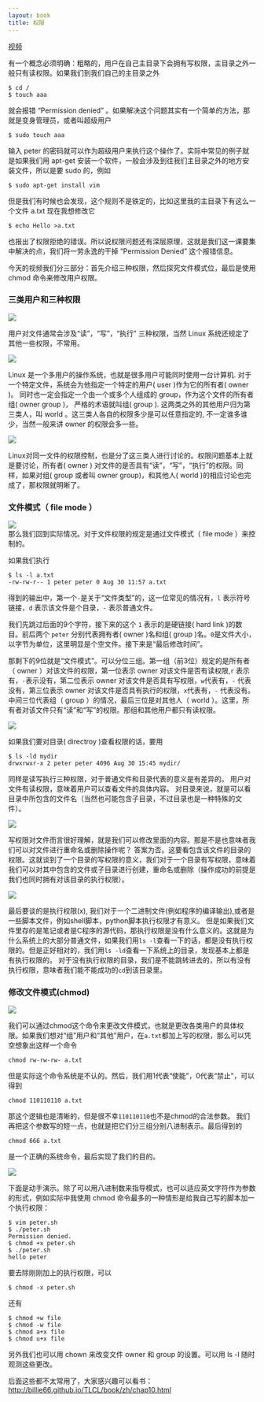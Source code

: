 ```yaml
---
layout: book
title: 权限
---
```



<a href="http://v.youku.com/v_show/id_XMzYwNzc1MTY4.html">视频</a>

有一个概念必须明确：粗略的，用户在自己主目录下会拥有写权限，主目录之外一般只有读权限。如果我们到我们自己的主目录之外

    $ cd /
    $ touch aaa

就会报错 “Permission denied” 。如果解决这个问题其实有一个简单的方法，那就是变身管理员，或者叫超级用户

    $ sudo touch aaa

输入 peter 的密码就可以作为超级用户来执行这个操作了。实际中常见的例子就是如果我们用 apt-get 安装一个软件，一般会涉及到往我们主目录之外的地方安装文件，所以是要 sudo 的，例如

    $ sudo apt-get install vim

但是我们有时候也会发现，这个规则不是铁定的，比如这里我的主目录下有这么一个文件 a.txt 现在我想修改它

    $ echo Hello >a.txt

也报出了权限拒绝的错误。所以说权限问题还有深层原理，这就是我们这一课要集中解决的点，我们将一劳永逸的干掉 ”Permission Denied” 这个报错信息。

今天的视频我们分三部分：首先介绍三种权限，然后探究文件模式位，最后是使用 chmod 命令来修改用户权限。

### 三类用户和三种权限

<div class="slide">
  <img src="/LGCB-assets/bash/perm_1.png" />
</div>

用户对文件通常会涉及“读”，“写”，“执行”
三种权限，当然 Linux 系统还规定了其他一些权限，不常用。

<div class="slide">
  <img src="/LGCB-assets/bash/perm_2.png" />
</div>

Linux 是一个多用户的操作系统，也就是很多用户可能同时使用一台计算机.
对于一个特定文件，系统会为他指定一个特定的用户( user )作为它的所有者( owner )。  同时也一定会指定一个由一个或多个人组成的 group，作为这个文件的所有者组( owner group )， 严格的术语就叫组( group ). 这两类之外的其他用户归为第三类人，叫 world 。这三类人各自的权限多少是可以任意指定的, 不一定谁多谁少，当然一般来讲 owner 的权限会多一些。

<div class="slide">
  <img src="/LGCB-assets/bash/perm_3.png" />
</div>

Linux对同一文件的权限控制，也是分了这三类人进行讨论的。权限问题基本上就是要讨论，所有者( owner ) 对文件的是否具有“读”，“写”，“执行”的权限。同样，如果对组( group 或者叫 owner group)，和其他人( world )的相应讨论也完成了，那权限就明晰了。

### 文件模式（ file mode ）

<div class="slide">
  <img src="/LGCB-assets/bash/perm_4.png" />
</div>
那么我们回到实际情况。对于文件权限的规定是通过文件模式（ file mode ）来控制的。

如果我们执行

    $ ls -l a.txt
    -rw-rw-r-- 1 peter peter 0 Aug 30 11:57 a.txt


得到的输出中，第一个`-`是关于“文件类型”的，这一位常见的情况有，`l` 表示符号链接，`d` 表示该文件是个目录，`-` 表示普通文件。

我们先跳过后面的9个字符，接下来的这个 `1` 表示的是硬链接( hard link )的数目。前后两个 `peter` 分别代表拥有者( owner )名和组( group )名。`0`是文件大小，以字节为单位，这里明显是个空文件。接下来是“最后修改时间”。

那剩下的9位就是“文件模式”。可以分位三组。第一组（前3位）规定的是所有者（ owner ）对该文件的权限，第一位表示 owner 对该文件是否有读权限,`r`
表示有，`-`表示没有，第二位表示 owner 对该文件是否具有写权限，`w`代表有，`-`
代表没有，第三位表示 owner 对该文件是否具有执行的权限，`x`代表有，`-`
代表没有。中间三位代表组（ group ）的情况，最后三位是对其他人（ world ）。这里，所有者对该文件只有“读”和“写”的权限。那组和其他用户都只有读权限。

<div class="slide">
  <img src="/LGCB-assets/bash/perm_5.png" />
</div>

如果我们要对目录( directroy )查看权限的话，要用

    $ ls -ld mydir
    drwxrwxr-x 2 peter peter 4096 Aug 30 15:45 mydir/


同样是读写执行三种权限，对于普通文件和目录代表的意义是有差异的。
用户对文件有读权限，意味着用户可以查看文件的具体内容。
对目录来说，就是可以看目录中所包含的文件名（当然也可能包含子目录，不过目录也是一种特殊的文件）。

<div class="slide">
  <img src="/LGCB-assets/bash/perm_6.png" />
</div>

写权限对文件而言很好理解，就是我们可以修改里面的内容。那是不是也意味者我们可以对文件进行重命名或删除操作呢？
答案为否。这要看包含该文件的目录的权限。这就谈到了一个目录的写权限的意义，我们对于一个目录有写权限，意味着我们可以对其中包含的文件或子目录进行创建，重命名或删除（操作成功的前提是我们也同时拥有对该目录的执行权限）。

<div class="slide">
  <img src="/LGCB-assets/bash/perm_7.png" />
</div>

最后要谈的是执行权限(x),
我们对于一个二进制文件(例如程序的编译输出),或者是一些脚本文件，例如shell脚本，python脚本执行权限才有意义。
但是如果我们文件里存的是笔记或者是C程序的源代码，那执行权限是没有什么意义的。这就是为什么系统上的大部分普通文件，如果我们用`ls
-l`查看一下的话，都是没有执行权限的。但是正好相对的，我们用`ls
-ld`查看一下系统上的目录，发现基本上都是有执行权限的。
对于没有执行权限的目录，我们是不能跳转进去的，所以有没有执行权限，意味者我们能不能成功的`cd`到该目录里。

### 修改文件模式(chmod)

<div class="slide">
  <img src="/LGCB-assets/bash/perm_8.png" />
</div>

我们可以通过chmod这个命令来更改文件模式，也就是更改各类用户的具体权限。如果我们想对“组”用户和“其他”用户，在`a.txt`都加上写的权限，那么可以凭空想象出这样一个命令

    chmod rw-rw-rw- a.txt

但是实际这个命令系统是不认的。然后，我们用1代表“使能”，0代表“禁止”，可以得到

    chmod 110110110 a.txt

那这个逻辑也是清晰的，但是很不幸`110110110`也不是chmod的合法参数。
我们再把这个参数写的短一点，也就是把它们分三组分别八进制表示。最后得到的

    chmod 666 a.txt

是一个正确的系统命令，最后实现了我们的目的。

<div class="slide">
  <img src="/LGCB-assets/bash/perm_9.png" />
</div>

下面是动手演示。除了可以用八进制数来指导模式，也可以适应英文字符作为参数的形式，例如实际中我使用 chmod 命令最多的一种情形是给我自己写的脚本加一个执行权限：

    $ vim peter.sh
    $ ./peter.sh
    Permission denied.
    $ chmod +x peter.sh
    $ ./peter.sh
    hello peter

要去除刚刚加上的执行权限，可以

    $ chmod -x peter.sh

还有

    $ chmod +w file
    $ chmod -w file
    $ chmod a+x file
    $ chmod u+x file

另外我们也可以用 chown 来改变文件 owner 和 group 的设置。可以用 ls -l 随时观测这些更改。

后面这些都不太常用了，大家感兴趣可以看书：<http://billie66.github.io/TLCL/book/zh/chap10.html>
